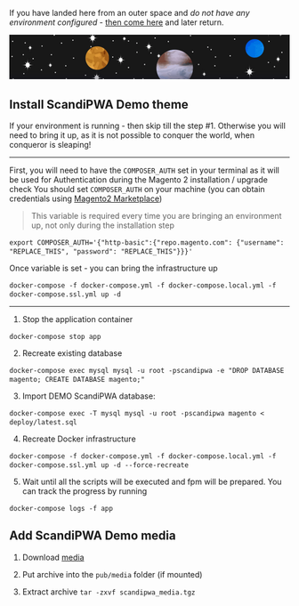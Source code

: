 If you have landed here from an outer space and *do not have any environment configured* - [then come here](/recipes/01-bring-everything-up-first.md) and later return.
<br>
<div style="text-align:center">
    <img alt="Outer Space" src="../images/recipes/outer-space.png">
</div>

## Install ScandiPWA Demo theme

If your environment is running - then skip till the step #1.
Otherwise you will need to bring it up, as it is not possible to conquer the world, when conqueror is sleaping!

* * *

First, you will need to have the `COMPOSER_AUTH` set in your terminal as it will be used for Authentication during the Magento 2 installation / upgrade check 
You should set `COMPOSER_AUTH` on your machine (you can obtain credentials using [Magento2 Marketplace](https://account.magento.com/applications/customer/login/))

> This variable is required every time you are bringing an environment up, not only during the installation step

```console
export COMPOSER_AUTH='{"http-basic":{"repo.magento.com": {"username": "REPLACE_THIS", "password": "REPLACE_THIS"}}}'
```

Once variable is set - you can bring the infrastructure up

```console
docker-compose -f docker-compose.yml -f docker-compose.local.yml -f docker-compose.ssl.yml up -d
```

* * *

1.  Stop the application container
```console
docker-compose stop app
```

2.  Recreate existing database 
```console
docker-compose exec mysql mysql -u root -pscandipwa -e "DROP DATABASE magento; CREATE DATABASE magento;"
```

3.  Import DEMO ScandiPWA database: 
```console
docker-compose exec -T mysql mysql -u root -pscandipwa magento < deploy/latest.sql
```

4.  Recreate Docker infrastructure
```console
docker-compose -f docker-compose.yml -f docker-compose.local.yml -f docker-compose.ssl.yml up -d --force-recreate
```

5. Wait until all the scripts will be executed and fpm will be prepared. You can track the progress by running
```console
docker-compose logs -f app
```


## Add ScandiPWA Demo media
1) Download [media](https://s3-eu-west-1.amazonaws.com/scandipwa-public-assets/scandipwa_media.tgz)

2) Put archive into the `pub/media` folder (if mounted)

3) Extract archive `tar -zxvf scandipwa_media.tgz`


